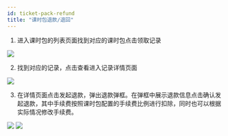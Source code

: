 ```yaml
---
id: ticket-pack-refund
title: "课时包退款/退回"
---
```


1. 进入课时包的列表页面找到对应的课时包点击领取记录
<img src="/img/ticket-pack/ticket-pack-refund_1.png" className="normalImg" />

2. 找到对应的记录，点击查看进入记录详情页面
<img src="/img/ticket-pack/ticket-pack-refund_2.png" className="normalImg" />

3. 在详情页面点击发起退款，弹出退款弹框。在弹框中展示退款信息点击确认发起退款，其中手续费按照课时包配置的手续费比例进行扣除，同时也可以根据实际情况修改手续费。
<img src="/img/ticket-pack/ticket-pack-refund_3.png" className="normalImg" />
<img src="/img/ticket-pack/ticket-pack-refund_4.png" className="normalImg" />
